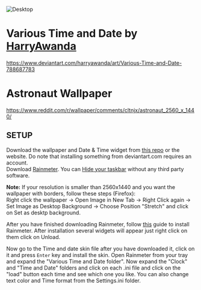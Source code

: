 
![Desktop](https://user-images.githubusercontent.com/89246695/130928860-9f470607-9ead-4923-bd70-86755bd71c03.PNG)


# Various Time and Date by [HarryAwanda](https://www.deviantart.com/harryawanda)
https://www.deviantart.com/harryawanda/art/Various-Time-and-Date-788687783

# Astronaut Wallpaper
https://www.reddit.com/r/wallpaper/comments/cltnjx/astronaut_2560_x_1440/

## SETUP
Download the wallpaper and Date & Time widget from [this repo](https://github.com/samiullahqutbi/desktop/blob/main/various_time_and_date_by_harryawanda_dd1kbdz.rmskin)  or the website. Do note that installing something from deviantart.com requires an account.\
Download [Rainmeter](https://www.rainmeter.net/). You can [Hide your taskbar](https://www.wikihow.com/Hide-the-Windows-Taskbar) without any third party software.

**Note:** If your resolution is smaller than 2560x1440 and you want the wallpaper with borders, follow these steps (Firefox):\
Right click the wallpaper -> Open Image in New Tab -> Right Click again -> Set Image as Desktop Background -> Choose Position "Stretch" and click on Set as desktp background.

After you have finished downloading Rainmeter, follow [this](https://docs.rainmeter.net/manual/installing-rainmeter/) guide to install Rainmeter. After installation several widgets will appear just right click on them click on Unload.

Now go to the Time and date skin file after you have downloaded it, click on it and press `Enter` key and install the skin. Open Rainmeter from your tray and expand the "Various Time and Date folder". Now expand the "Clock" and "Time and Date" folders and click on each .ini file and click on the "load" button each time and see which one you like. You can also change text color and Time format from the Settings.ini folder.

